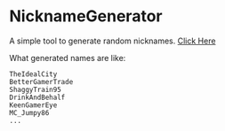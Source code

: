 # NicknameGenerator
A simple tool to generate random nicknames. [Click Here](https://travindreek.github.io/NicknameGenerator/index.html)

What generated names are like:
```
TheIdealCity
BetterGamerTrade
ShaggyTrain95
DrinkAndBehalf
KeenGamerEye
MC_Jumpy86
...
```
